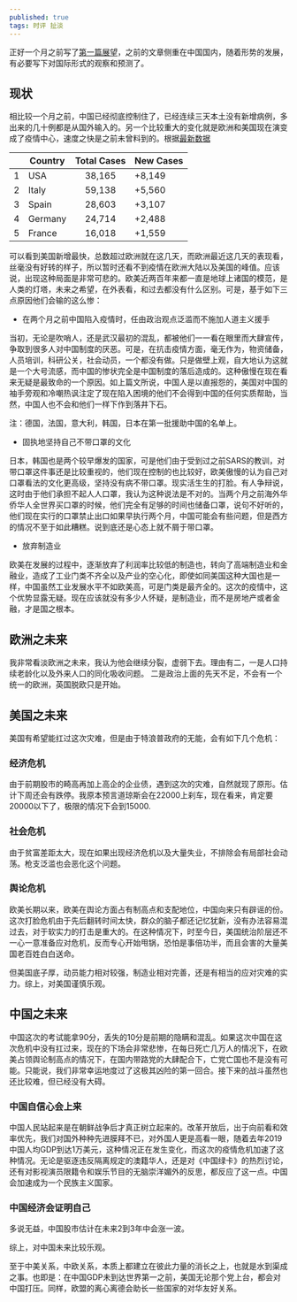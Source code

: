 ```yaml
---
published: true
tags: 时评 扯淡
---
```


正好一个月之前写了[第一篇展望](https://yuanqingfei.me/%E6%96%B0%E5%86%A0%E7%96%AB%E6%83%85%E7%9A%84%E5%8F%A6%E4%B8%80%E9%9D%A2/)，之前的文章侧重在中国国内，随着形势的发展，有必要写下对国际形式的观察和预测了。

## 现状

相比较一个月之前，中国已经彻底控制住了，已经连续三天本土没有新增病例，多出来的几十例都是从国外输入的。另一个比较重大的变化就是欧洲和美国现在演变成了疫情中心，速度之快是之前未曾料到的。根据[最新数据](https://www.worldometers.info/coronavirus/)

|   | Country | Total Cases | New Cases |
|---|---------|:-----------:|-----------|
| 1 | USA     | 38,165      | +8,149    |
| 2 | Italy   | 59,138      | +5,560    |
| 3 | Spain   | 28,603      | +3,107    |
| 4 | Germany | 24,714      | +2,488    |
| 5 | France  | 16,018      | +1,559    |

可以看到美国新增最快，总数超过欧洲就在这几天，而欧洲最近这几天的表现看，丝毫没有好转的样子，所以暂时还看不到疫情在欧洲大陆以及美国的峰值。应该说，出现这种局面是非常可悲的。欧美近两百年来都一直是地球上诸国的模范，是人类的灯塔，未来之希望，在外表看，和过去都没有什么区别。可是，基于如下三点原因他们会输的这么惨：

* 在两个月之前中国陷入疫情时，任由政治观点泛滥而不施加人道主义援手

当初，无论是吹哨人，还是武汉最初的混乱，都被他们一一看在眼里而大肆宣传，争取到很多人对中国制度的厌恶。可是，在抗击疫情方面，毫无作为，物资储备，人员培训，科研公关，社会动员，一个都没有做。只是做壁上观，自大地认为这就是一个大号流感，而中国的惨状完全是中国制度的落后造成的。这种傲慢在现在看来无疑是最致命的一个原因。如上篇文所说，中国人是以直报怨的，美国对中国的袖手旁观和冷嘲热讽注定了现在陷入困境的他们不会得到中国的任何实质帮助，当然，中国人也不会和他们一样下作到落井下石。

注：德国，法国，意大利，韩国，日本在第一批援助中国的名单上。

* 固执地坚持自己不带口罩的文化

日本，韩国也是两个较早爆发的国家，可是他们由于受到过之前SARS的教训，对带口罩这件事还是比较重视的，他们现在控制的也比较好，欧美傲慢的认为自己对口罩看法的文化更高级，坚持没有病不带口罩。现实活生生的打脸。有人争辩说，这时由于他们承担不起人人口罩，我认为这种说法是不对的。当两个月之前海外华侨华人全世界买口罩的时候，他们完全有足够的时间也储备口罩，说句不好听的，他们现在实行的口罩禁止出口如果早执行两个月，中国可能会有些问题，但是西方的情况不至于如此糟糕。说到底还是心态上就不屑于带口罩。

* 放弃制造业

欧美在发展的过程中，逐渐放弃了利润率比较低的制造也，转向了高端制造业和金融业，造成了工业门类不齐全以及产业的空心化，即使如同美国这种大国也是一样，中国虽然工业发展水平不如欧美高，可是门类是最齐全的。这次的疫情中，这个优势显露无疑。现在应该就没有多少人怀疑，是制造业，而不是房地产或者金融，才是国之根本。

## 欧洲之未来

我非常看淡欧洲之未来，我认为他会继续分裂，虚弱下去。理由有二，一是人口持续老龄化以及外来人口的同化吸收问题。 二是政治上面的先天不足，不会有一个统一的欧洲，英国脱欧只是开始。 

## 美国之未来

美国有希望能扛过这次灾难，但是由于特浪普政府的无能，会有如下几个危机： 

### 经济危机

由于前期股市的畸高再加上高企的企业债，遇到这次的灾难，自然就现了原形。估计下周还会有跌停。我原本预言道琼斯会在22000上刹车，现在看来，肯定要20000以下了，极限的情况下会到15000.

### 社会危机

由于贫富差距太大，现在如果出现经济危机以及大量失业，不排除会有局部社会动荡。枪支泛滥也会恶化这个问题。

### 舆论危机

欧美长期以来，欧美在舆论方面占有制高点和支配地位，中国向来只有辟谣的份。这次打脸危机由于先后翻转时间太快，群众的脑子都还记忆犹新，没有办法容易混过去，对于软实力的打击是重大的。在这种情况下，时至今日，美国统治阶层还不一心一意准备应对危机，反而专心开始甩锅，恐怕是事倍功半，而且会害的大量美国老百姓白白送命。

但美国底子厚，动员能力相对较强，制造业相对完善，还是有相当的应对灾难的实力。综上，对美国谨慎乐观。

## 中国之未来

中国这次的考试能拿90分，丢失的10分是前期的隐瞒和混乱。如果这次中国在这次危机中没有扛过来，现在的下场会非常悲惨，在每日死亡几万人的情况下，在欧美占领舆论制高点的情况下，在国内带路党的大肆配合下，亡党亡国也不是没有可能。只能说，我们非常幸运地度过了这极其凶险的第一回合。接下来的战斗虽然也还比较难，但已经没有大碍。

### 中国自信心会上来

中国人民站起来是在朝鲜战争后才真正树立起来的。改革开放后，出于向前看和效率优先，我们对国外种种先进膜拜不已，对外国人更是高看一眼，随着去年2019中国人均GDP到达1万美元，这种情况正在发生变化，而这次的疫情危机加速了这种情况。无论是驱逐违反隔离规定的澳籍华人，还是对《中国绿卡》的热烈讨论，还有对影视演员限籍令和娱乐节目的无脑崇洋媚外的反思，都反应了这一点。中国会加速成为一个民族主义国家。

### 中国经济会证明自己

多说无益，中国股市估计在未来2到3年中会涨一波。

综上，对中国未来比较乐观。

至于中美关系，中欧关系，本质上都建立在彼此力量的消长之上，也就是水到渠成之事。也即是：在中国GDP未到达世界第一之前，美国无论那个党上台，都会对中国打压。同样，欧盟的离心离德会助长一些国家的对华友好关系。

